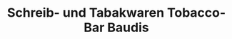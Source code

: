 ---
title: "Schreib- und Tabakwaren Tobacco-Bar Baudis"
url: /braunschweig/schreib-und-tabakwaren-tobacco-bar-baudis/
shop: Schreibwaren
---